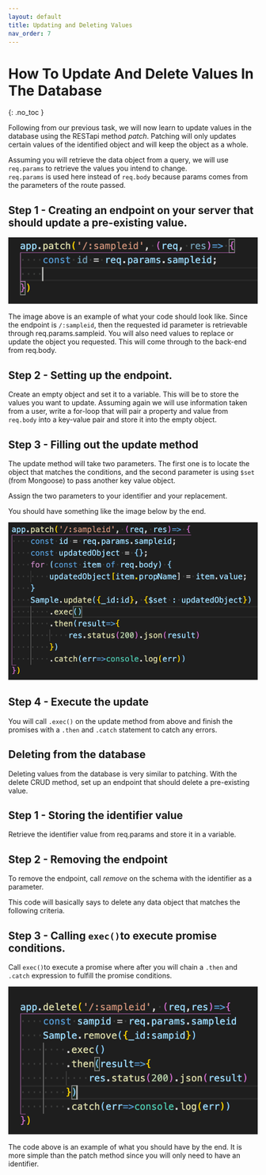 ```yaml
---
layout: default
title: Updating and Deleting Values
nav_order: 7
---
```


# How To Update And Delete Values In The Database
{: .no_toc }

Following from our previous task, we will now learn to update values in the database using the RESTapi method _patch_. Patching will only updates certain values of the identified object and will keep the object as a whole.

Assuming you will retrieve the data object from a query, we will use `req.params` to retrieve the values you intend to change.  
`req.params` is used here instead of `req.body` because params comes from the parameters of the route passed.  

## Step 1 - Creating an endpoint on your server that should update a pre-existing value. 

![reqparams](https://github.com/eswong610/user-guide-docs/blob/gh-pages/assets/images/reqparams2.png?raw=true)

The image above is an example of what your code should look like. Since the endpoint is `/:sampleid`, then the requested id parameter is retrievable through req.params.sampleid. You will also need values to replace or update the object you requested.
This will come through to the back-end from req.body. 

## Step 2 - Setting up the endpoint.
Create an empty object and set it to a variable. This will be to store the values you want to update. 
Assuming again we will use information taken from a user, write a for-loop that will pair a property and value from `req.body` into a key-value pair and store it into the empty object. 

## Step 3 - Filling out the update method 

The update method will take two parameters. The first one is to locate the object that matches the conditions, and the second parameter is using `$set` (from Mongoose) to pass another key value object.

Assign the two parameters to your identifier and your replacement. 

You should have something like the image below by the end.

![patchmethod](https://github.com/eswong610/user-guide-docs/blob/gh-pages/assets/images/patchsample.png?raw=true)

## Step 4 - Execute the update

You will call `.exec()` on the update method from above and finish the promises with a `.then` and `.catch` statement to catch any errors. 

## Deleting from the database
Deleting values from the database is very similar to patching. With the delete CRUD method, set up an endpoint that should delete a pre-existing value. 

## Step 1 - Storing the identifier value
Retrieve the identifier value from req.params and store it in a variable.

## Step 2 - Removing the endpoint
To remove the endpoint, call _remove_ on the schema with the identifier as a parameter.

This code will basically says to delete any data object that matches the following criteria.

## Step 3 - Calling `exec()`to execute promise conditions. 
Call `exec()`to execute a promise where after you will chain a `.then` and `.catch` expression to fulfill the promise conditions. 

![sampledel](https://github.com/eswong610/user-guide-docs/blob/gh-pages/assets/images/deletesample.png?raw=true)

The code above is an example of what you should have by the end. It is more simple than the patch method since you will only need to have an identifier.


